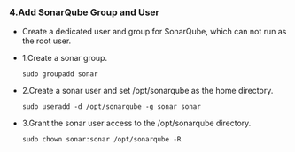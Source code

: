### 4.Add SonarQube Group and User

- Create a dedicated user and group for SonarQube, which can not run as the root user.

- 1.Create a sonar group.

      sudo groupadd sonar

- 2.Create a sonar user and set /opt/sonarqube as the home directory.

      sudo useradd -d /opt/sonarqube -g sonar sonar

- 3.Grant the sonar user access to the /opt/sonarqube directory.

      sudo chown sonar:sonar /opt/sonarqube -R